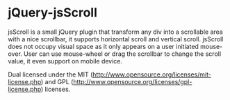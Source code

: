 # jQuery-jsScroll
jsScroll is a small jQuery plugin that transform any div into a scrollable area with a nice scrollbar, it supports horizontal scroll and vertical scroll.
jsScroll does not occupy visual space as it only appears on a user initiated mouse-over.
User can use mouse-wheel or drag the scrollbar to change the scroll value, it even support on mobile device.

Dual licensed under the MIT (http://www.opensource.org/licenses/mit-license.php) and GPL (http://www.opensource.org/licenses/gpl-license.php) licenses.

